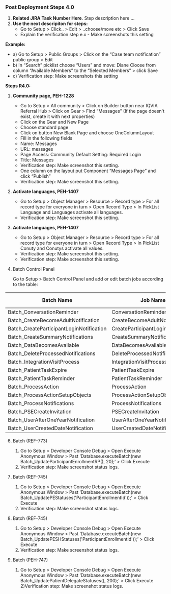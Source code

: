 ### Post Deployment Steps 4.0

1) **Related JIRA Task Number Here**. Step description here ... 
2) **Use the next descripiton for steps:**
      * Go to Setup > Click.. > Edit > ..choose/move etc > Click Save
      * Explain the verification step e.x - Make screenshots this setting

 **Example:** 
* a)  Go to Setup > Public  Groups > Click on the “Case team notification” public group > Edit 
* b)  In “Search” picklist choose “Users” and move: Diane Cloose from column “Available Members” to the “Selected Members” > click Save
* c)  Verification step: Make screenshots this setting

**Steps R4.0:**
1) **Community page, PEH-1228**
     * Go to Setup > All community > Click on Builder button near IQVIA Referral Hub > Click on Gear > Find “Messages” (If the page doesn't exist, create it with next properties)
     * Click on the Gear and New Page
     * Choose standard page
     * Click on button New Blank Page and choose OneColumnLayout
     * Fill in the following fields
     * Name: Messages
     * URL: messages
     * Page Access: Community Default Setting: Required Login
     * Title: Messages
     * Verification step: Make screenshot this setting.
     * One column on the layout put Component “Messages Page” and click “Publish”
     * Verification step: Make screenshot this setting.

2) **Activate languages, PEH-1407**
     * Go to Setup > Object Manager > Resource > Record type > For all record type for everyone in turn > Open Record Type > In PickList Language and Languages activate all languages.
     * Verification step: Make screenshot this setting.
     
3) **Activate languages, PEH-1407**
     * Go to Setup > Object Manager > Resource > Record type > For all record type for everyone in turn > Open Record Type > In PickList Conuty and Conutys activate all values.
     * Verification step: Make screenshot this setting.
     * Verification step: Make screenshot this setting.
     
4) Batch Control Panel 

    Go to Setup > Batch Control Panel and add or edit batch jobs according to the table:

|Batch Name                               | Job Name                           | Interval mode | Interval | Scope |
|-----------------------------------------|------------------------------------|---------------|----------|-------|
|Batch_ConversationReminder               | ConversationReminder               | Days          | 1        | 200   |
|Batch_CreateBecomeAdultNotification      | CreateBecomeAdultNotification      | Days          | 1        | 200   |
|Batch_CreateParticipantLoginNotification | CreateParticipantLoginNotification | Days          | 1        | 200   |
|Batch_CreateSummaryNotifications         | CreateSummaryNotifications         | Hours         | 1        | 200   |
|Batch_DataBecomesAvailable               | DataBecomesAvailable               | Hours         | 1        | 200   |
|Batch_DeleteProcessedNotifications       | DeleteProcessedNotifications       | Days          | 1        | 200   |
|Batch_IntegrationVisitProcess            | IntegrationVisitProcess            | Hours         | 1        | 200   |
|Batch_PatientTaskExpire                  | PatientTaskExpire                  | Days          | 1        | 200   |
|Batch_PatientTaskReminder                | PatientTaskReminder                | Days          | 1        | 200   |
|Batch_ProcessAction                      | ProcessAction                      | Minutes       | 5        | 10    |
|Batch_ProcessActionSetupObjects          | ProcessActionSetupObjects          | Minutes       | 2        | 200   |
|Batch_ProcessNotifications               | ProcessNotifications               | Minutes       | 2        | 200   |
|Batch_PSECreateInvitation                | PSECreateInvitation                | Hours         | 2        | 200   |
|Batch_UserAfterOneYearNotification       | UserAfterOneYearNotification       | Days          | 1        | 200   |
|Batch_UserCreatedDateNotification        | UserCreatedDateNotification        | Days          | 1        | 200   |

    
6) Batch (REF-773)
    1) Go to Setup > Developer Console Debug > Open Execute Anonymous Window > Past ‘Database.executeBatch(new Batch_UpdateParticipantEnrollmentRP(), 20);’ > Click Execute
    2) Verification step: Make screenshot status logs.
    
7) Batch (REF-745)
    1) Go to Setup > Developer Console Debug > Open Execute Anonymous Window > Past ‘Database.executeBatch(new Batch_UpdatePEStatuses('ParticipantEnrollmentId'));’ > Click Execute
    2) Verification step: Make screenshot status logs.
    
8) Batch (REF-745)
    1) Go to Setup > Developer Console Debug > Open Execute Anonymous Window > Past ‘Database.executeBatch(new Batch_UpdatePESHStatuses('ParticipantEnrollmentId'));’ > Click Execute
    2) Verification step: Make screenshot status logs.

9) Batch (PEH-747)
    1) Go to Setup > Developer Console Debug > Open Execute Anonymous Window > Past ‘Database.executeBatch(new Batch_UpdatePatientDelegateStatuses(), 200);’ > Click Execute
    2)Verification step: Make screenshot status logs.

